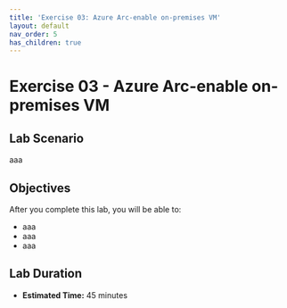 ```yaml
---
title: 'Exercise 03: Azure Arc-enable on-premises VM'
layout: default
nav_order: 5
has_children: true
---
```


# Exercise 03 - Azure Arc-enable on-premises VM

## Lab Scenario

aaa

## Objectives

After you complete this lab, you will be able to:

* aaa
* aaa
* aaa

## Lab Duration

* **Estimated Time:** 45 minutes